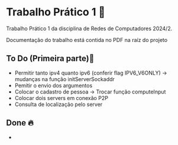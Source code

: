 
  # Trabalho Prático 1 📝  
  Trabalho Prático 1 da disciplina de Redes de Computadores 2024/2. 

  Documentação do trabalho está contida no PDF na raíz do projeto   
  
  ## To Do (Primeira parte)🚀
  - Permitir tanto ipv4 quanto ipv6 (conferir flag IPV6_V6ONLY) -> mudanças na função initServerSockaddr
  - Pemitir o envio dos argumentos
  - Colocar o cadastro de pessoa -> Trocar função computeInput
  - Colocar dois servers em conexão P2P
  - Consulta de localização pelo server 


  ## Done 🔥
  - 